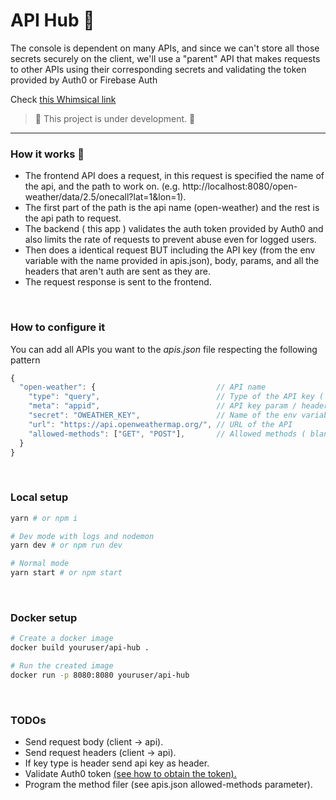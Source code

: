 # API Hub 🔑

The console is dependent on many APIs, and since we can't store all those secrets securely on the client, we'll use a "parent" API that makes requests to other APIs using their corresponding secrets and validating the token provided by Auth0 or Firebase Auth

Check [this Whimsical link](https://whimsical.com/Cd5GytK42BAjnKvvRBo4JN)
<br />
> 🚧 This project is under development. 🚧<br />


------------


### How it works 🤔

- The frontend API does a request, in this request is specified the name of the api, and the path to work on. (e.g. http://localhost:8080/open-weather/data/2.5/onecall?lat=1&lon=1).
- The first part of the path is the api name (open-weather) and the rest is the api path to request.
- The backend ( this app ) validates the auth token provided by Auth0 and also limits the rate of requests to prevent abuse even for logged users.
- Then does a identical request BUT including the API key (from the env variable with the name provided in apis.json), body, params, and all the headers that aren't auth are sent as they are.
- The request response is sent to the frontend.

<br />

### How to configure it

You can add all APIs you want to the _apis.json_ file respecting the following pattern

```jsx
{
  "open-weather": {                           // API name
    "type": "query",                          // Type of the API key ( header or query )
    "meta": "appid",                          // API key param / header name
    "secret": "OWEATHER_KEY",                 // Name of the env variable containing the secret
    "url": "https://api.openweathermap.org/", // URL of the API
    "allowed-methods": ["GET", "POST"],       // Allowed methods ( blank is all )
  }
}
```
<br />

### Local setup

```bash
yarn # or npm i

# Dev mode with logs and nodemon
yarn dev # or npm run dev

# Normal mode
yarn start # or npm start
```
<br />

### Docker setup

```bash
# Create a docker image
docker build youruser/api-hub .

# Run the created image
docker run -p 8080:8080 youruser/api-hub
```


<br />

### TODOs

- Send request body (client -> api).
- Send request headers (client -> api).
- If key type is header send api key as header.
- Validate Auth0 token [(see how to obtain the token).](https://auth0.com/docs/secure/tokens/access-tokens/get-access-tokens)
- Program the method filer (see apis.json allowed-methods parameter).
